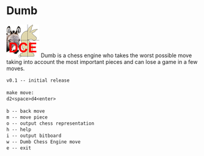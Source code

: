 # Dumb

![](logo.png) Dumb is a chess engine who takes the worst possible move taking into account the most important 
pieces and can lose a game in a few moves.

```
v0.1 -- initial release 

make move:
d2<space>d4<enter>

b -- back move
m -- move piece
o -- output chess representation
h -- help
i -- output bitboard
w -- Dumb Chess Engine move
e -- exit
```


